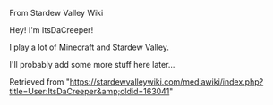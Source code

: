 From Stardew Valley Wiki

Hey! I'm ItsDaCreeper!

I play a lot of Minecraft and Stardew Valley.

I'll probably add some more stuff here later...

Retrieved from "https://stardewvalleywiki.com/mediawiki/index.php?title=User:ItsDaCreeper&amp;oldid=163041"